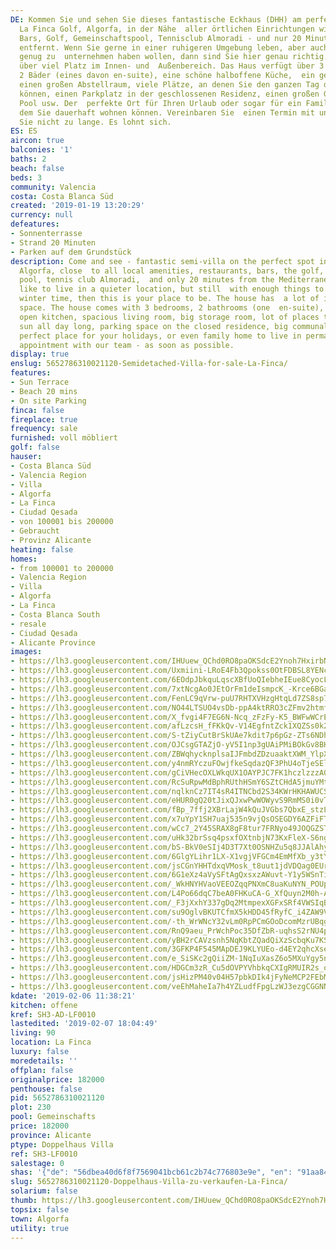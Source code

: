 ```yaml
---
DE: Kommen Sie und sehen Sie dieses fantastische Eckhaus (DHH) am perfekten Ort in
  La Finca Golf, Algorfa, in der Nähe  aller örtlichen Einrichtungen wie Restaurants,
  Bars, Golf, Gemeinschaftspool, Tennisclub Almoradi - und nur 20 Minuten  vom Mittelmeer
  entfernt. Wenn Sie gerne in einer ruhigeren Umgebung leben, aber auch im Winter
  genug zu  unternehmen haben wollen, dann sind Sie hier genau richtig. Das Haus verfügt
  über viel Platz im Innen- und  Außenbereich. Das Haus verfügt über 3 Schlafzimmer,
  2 Bäder (eines davon en-suite), eine schöne halboffene Küche,  ein geräumiges Wohnzimmer,
  einen großen Abstellraum, viele Plätze, an denen Sie den ganzen Tag die Sonne  genießen
  können, einen Parkplatz in der geschlossenen Residenz, einen großen Gemeinschaftsbereich
  Pool usw. Der  perfekte Ort für Ihren Urlaub oder sogar für ein Familienhaus, in
  dem Sie dauerhaft wohnen können. Vereinbaren Sie  einen Termin mit uns - warten
  Sie nicht zu lange. Es lohnt sich.
ES: ES
aircon: true
balconies: '1'
baths: 2
beach: false
beds: 3
community: Valencia
costa: Costa Blanca Süd
created: '2019-01-19 13:20:29'
currency: null
defeatures:
- Sonnenterrasse
- Strand 20 Minuten
- Parken auf dem Grundstück
description: Come and see - fantastic semi-villa on the perfect spot in La Finca Golf,
  Algorfa, close  to all local amenities, restaurants, bars, the golf, the communal
  pool, tennis club Almoradi,  and only 20 minutes from the Mediterranean. If you
  like to live in a quieter location, but still  with enough things to do, even in
  winter time, then this is your place to be. The house has  a lot of in- and outdoor
  space. The house comes with 3 bedrooms, 2 bathrooms (one  en-suite), a nice half
  open kitchen, spacious living room, big storage room, lot of places to  enjoy the
  sun all day long, parking space on the closed residence, big communal pool, etc.  The
  perfect place for your holidays, or even family home to live in permanently. Make  your
  appointment with our team - as soon as possible.
display: true
enslug: 5652786310021120-Semidetached-Villa-for-sale-La-Finca/
features:
- Sun Terrace
- Beach 20 mins
- On site Parking
finca: false
fireplace: true
frequency: sale
furnished: voll möbliert
golf: false
hauser:
- Costa Blanca Süd
- Valencia Region
- Villa
- Algorfa
- La Finca
- Ciudad Qesada
- von 100001 bis 200000
- Gebraucht
- Provinz Alicante
heating: false
homes:
- from 100001 to 200000
- Valencia Region
- Villa
- Algorfa
- La Finca
- Costa Blanca South
- resale
- Ciudad Qesada
- Alicante Province
images:
- https://lh3.googleusercontent.com/IHUuew_QChd0RO8paOKSdcE2Ynoh7HxirbNSM_ICcz5psKC8ShF5mDfmwHdkqXi3JZVyuhEEYEfXAVNT8r7nrg=w640-rj-e30-l100
- https://lh3.googleusercontent.com/Uxmiini-LRoE4Fb3Qpokss0OtFDBSL8YENcEs3wTDF2n_ui2Ez9k0cVSd7w7Gq38F4v_BHWO1NX4jkhI4nAo=w640-rj-e30-l100
- https://lh3.googleusercontent.com/6EOdpJbkquLqscXBfUoQIebheIEue8CyocLGSj5-NHSMxK73lVNJgwKT5XpZ3M6r8YgNZmQQrgvGwiwHJ-s=w640-rj-e30-l100
- https://lh3.googleusercontent.com/7xtNcgAo0JEtOrFm1deIsmpcK_-Krce6BGabBxl11VQoYbCdDqBKwwskFyk4hgsOEnxLDL1w5JuWijEtJ7tgBA=w640-rj-e30-l100
- https://lh3.googleusercontent.com/FenLC9qVrw-puU7RHTXVHzgHtqLd7ZS8sp7Sfil3PjlvALw-cEUslEVw6yJZdHP7Uk6hVrIlCxEKWs2TFa1FTg=w640-rj-e30-l100
- https://lh3.googleusercontent.com/NO44LTSUO4vsDb-ppA4ktRRO3cZFmv2htmfF3vUQH4MfVsQ1F8qGkAYPtEhHOZnq5aVskK3NFYApb8FvtQuufw=w640-rj-e30-l100
- https://lh3.googleusercontent.com/X_fvgi4F7EG6N-Ncq_zFzFy-K5_BWFwWCrE0Myf1qMklYVYcB966A2fI8FPZ3H6DykLkmzTaqOKGC4aRk8Q=w640-rj-e30-l100
- https://lh3.googleusercontent.com/afLzcsH_fFKkQv-V14EgfntZck1XQZSs0k2dUR17Jf6S7gFd25LCndbreJjJk_65b7ZP8ChgQeFD_GYrxpsN=w640-rj-e30-l100
- https://lh3.googleusercontent.com/S-tZiyCutBrSkUAe7kdit7p6pGz-ZTs6NDh94W4rCDICg8_FwhZqGqu4QOXEVo-AkruONloVBNiyItM2TOs=w640-rj-e30-l100
- https://lh3.googleusercontent.com/OJCsgGTAZjO-yV5I1np3gUAiPMiBOkGv8BHVdqRU4P1iHnXreTx8hj9cTLQhIf5pnW3VDma0wP6WO5l1pMfDZg=w640-rj-e30-l100
- https://lh3.googleusercontent.com/ZBWqhycknplsaIJFmbdZDzuaaktXWM_YlpXzZPH_1A3CX0KFyQL-uq2gnScPOlBCqDGJN_K-NG8lXFFiFkzF=w640-rj-e30-l100
- https://lh3.googleusercontent.com/y4nmRYczuFOwjfkeSqdazQF3PhU4oTjeSElSjwBlvPebeI6FuORn0coIllwyMrLLb2yciXgeZ85o5TEmgkp5=w640-rj-e30-l100
- https://lh3.googleusercontent.com/gCiVHecOXLWkqUX1OAYPJC7FK1hczlzzzA0WSh-WKgjYje4GPpyzPV1ouGNqtTPuUIuiT9XC92BKwSBLqFg=w640-rj-e30-l100
- https://lh3.googleusercontent.com/RcSuRpwMdBphRUthHSmY6SZtCHdA5jmuYMtF5prc1acpR87D-yJpaHpLwgGb8mV2vRDSc0b7ENE-qDGdnQA=w640-rj-e30-l100
- https://lh3.googleusercontent.com/nqlknCz7IT4sR4ITNCbd2S34KWrHKHAWUCSJjEC5Oj5-fAAWR2sobTvAOwwPT56pC_zNa6n-rkpJUfLFX6C_GA=w640-rj-e30-l100
- https://lh3.googleusercontent.com/eHUR0gQ20tJixQJxwPwWOWyvS9RmMS0i0vTjICZtgTpnG6Ha_UW9p__fzgfJeJpI6DEghdxWpMrKyCda5eXCbQ=w640-rj-e30-l100
- https://lh3.googleusercontent.com/fBp_7ffj2XBrLajW4kQuJVGbs7QbxE_stzLLn1Fb3qNb_Yuzc5nolHMnkXu6WWAOKUiamSQVGvvpoyyR1Fk=w640-rj-e30-l100
- https://lh3.googleusercontent.com/x7uYpY1SH7uaj535n9vjQsOSEGDY6AZFiFT-z5vayu8YUHZl-DU2c-e7i0x62ZBjLzs3VflaT_5hhLh0R4EwJg=w640-rj-e30-l100
- https://lh3.googleusercontent.com/wCc7_2Y45SRAX8gF8tur7FRNyo49JOQGZSTJmkYW3ALkCvyEbnzyV_oUHkepHjBNsSEGWSm0X2sxUttVHBVi4A=w640-rj-e30-l100
- https://lh3.googleusercontent.com/uHk32brSsq4psxfOXtnbjN73KxFleX-S6ngpG-04myt5Raudvl7QZs10gl6MlCUvZ-3n9Smh7Ru1FKFp_qBi1Q=w640-rj-e30-l100
- https://lh3.googleusercontent.com/bS-BkV0eSIj4D3T7Xt0OSNHZu5q8JJAlAhyBUkoX-IQ6kicaoAuhNqiMCZ3Davn5H_OXTU7xgUypzoct8cWU=w640-rj-e30-l100
- https://lh3.googleusercontent.com/6GlgYLihr1LX-X1vgjVFGCm4EmMfXb_y3tYBRfAe8v8qhLGgDACz3xx9OsNDEYyz4PuFoYO1NbcdfEWXvf4=w640-rj-e30-l100
- https://lh3.googleusercontent.com/jsCGnYHHTdxqVMosk_t8uut1jdVDQag0EUrQ208oyz-cH42MaKvOlMV5u5x0LzYzd-cq10ecf0es7ud4jSRN=w640-rj-e30-l100
- https://lh3.googleusercontent.com/6G1eXz4aVySFtAgQxsxzAWuvt-Y1y5WSnTiOk4Lmpz4FlwYuRchFS6yzxgbbl-J2MlE38nz8SaBHmdg8-cs=w640-rj-e30-l100
- https://lh3.googleusercontent.com/_WkHNYHVaoVEEOZqqPNXmC8uaKuNYN_POUp_gsJM6lU8MXiiBLRXYpIEVMc2W34gNdM3AGK9QrGUJgBHZr3W=w640-rj-e30-l100
- https://lh3.googleusercontent.com/L4Po66dqC7beA0FHKuCA-G_XfQuyn2M0h-AXyfnZkXCKslGnRBf5Sq0Iwl4BU4B7buHzRZF3usKQlMlxwX0s=w640-rj-e30-l100
- https://lh3.googleusercontent.com/_F3jXxhY337gDq2MtmpexXGFxSRf4VWSIqBVLfZTxhUhBRBTVgJui1lZvNUylJ5ptsl2c4ujnIKUP1qMLwKY=w640-rj-e30-l100
- https://lh3.googleusercontent.com/su9OglvBKUTCfmX5kHDD45fRyfC_i4ZAW9VNCHst2mvYj7ZUdkIp09lpYKah8bb2rAg_tYE0sTFki7V_79qm6g=w640-rj-e30-l100
- https://lh3.googleusercontent.com/-th_WrWNcY32vLm0RpPCmGOoDcomMzrUBqgqUTK7kE6w4oOqoWMTgYhJCDDkqwmlDzNXOVmjJ5DbebgHLllt=w640-rj-e30-l100
- https://lh3.googleusercontent.com/RnQ9aeu_PrWchPoc35DfZbR-uqhsS2rNU4pVqDaAy80NkLnMIby7MUXse-MeVt5FZqul4saAjVVjqvNxkiF_=w640-rj-e30-l100
- https://lh3.googleusercontent.com/yBH2rCAVzsnh5NqKbtZQadQiXzScbqKu7KSZoikHyl66SsZrU9dPNUfIW0lvCUfQgrytpEEAci4E4gRGevM=w640-rj-e30-l100
- https://lh3.googleusercontent.com/3GFKP4F545MApDEJ9KLYUEo-d4EY2qhcXsepn9-hvXPZFTiiHY3dKOhrJzIJTZ3pBynkukPYGVm8X-XIZUU=w640-rj-e30-l100
- https://lh3.googleusercontent.com/e_SiSKc2gQiiZM-1NqIuXasZ6o5MXuYgy5niAjWkqtqNTCNDk7arjvKlLh4lGgIMgDDP9jfFe8vTeam5b-4=w640-rj-e30-l100
- https://lh3.googleusercontent.com/HDGCm3zR_Cu5dOVPYVhbkqCXIgRMUIR2s_o8ZbAfVohs3VUoga3NpaiyOenp6J5ZulYcGxazDr01EJ1vfcQd=w640-rj-e30-l100
- https://lh3.googleusercontent.com/jsHizPM40v04H57pbkDIk4jFyNeMCP2FEbM8XXzlHnTyW3iw07TUNBqR4VFl0Uu75h61ls4Y_QHaQHzWa1eg=w640-rj-e30-l100
- https://lh3.googleusercontent.com/veEhMaheIa7h4YZLudfFpgLzWJ3ezgCGGNN0HN1J3mZqFV1-995YE33SwpU8kkh8eyGLBgwarTtc6vBvpKc=w640-rj-e30-l100
kdate: '2019-02-06 11:38:21'
kitchen: offene
kref: SH3-AD-LF0010
lastedited: '2019-02-07 18:04:49'
living: 90
location: La Finca
luxury: false
moredetails: ''
offplan: false
originalprice: 182000
penthouse: false
pid: 5652786310021120
plot: 230
pool: Gemeinschafts
price: 182000
province: Alicante
ptype: Doppelhaus Villa
ref: SH3-LF0010
salestage: 0
shas: '{"de": "56dbea40d6f8f7569041bcb61c2b74c776803e9e", "en": "91aa849b8cb813157051f5c5ef426970af0a852f"}'
slug: 5652786310021120-Doppelhaus-Villa-zu-verkaufen-La-Finca/
solarium: false
thumb: https://lh3.googleusercontent.com/IHUuew_QChd0RO8paOKSdcE2Ynoh7HxirbNSM_ICcz5psKC8ShF5mDfmwHdkqXi3JZVyuhEEYEfXAVNT8r7nrg=w400-h240-n-rj-e30-l100
topsix: false
town: Algorfa
utility: true
---
```

